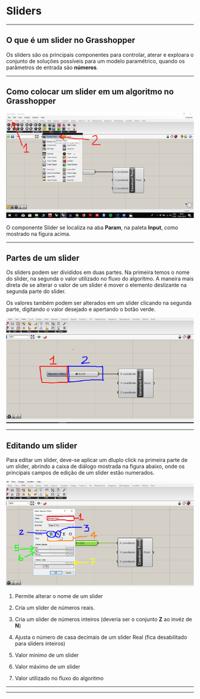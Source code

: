 # Sliders

__________

## O que é um slider no Grasshopper

Os sliders são os principais componentes para controlar, aterar e exploara o conjunto de soluções possíveis para um modelo paramétrico, quando os parâmetros de entrada são **números**.

__________

## Como colocar um slider em um algoritmo no Grasshopper

![como criar um componente slider](slider_loc.png)

O componente Slider se localiza na aba **Param**, na paleta **Input**, como mostrado na figura acima.

__________

## Partes de um slider

Os sliders podem ser divididos em duas partes. Na primeira temos o nome do slider, na segunda o valor utilizado no fluxo do algoritmo. A maneira mais direta de se alterar o valor de um slider é mover o elemento deslizante na segunda parte do slider.

Os valores também podem ser alterados em um slider clicando na segunda parte, digitando o valor desejado e apertando o botão verde.

![partes de um slider](partes_do_slider.png)

__________

## Editando um slider

Para editar um slider, deve-se aplicar um dluplo click na primeira parte de um slider, abrindo a caixa de diálogo mostrada na figura abaixo, onde os principais campos de edição de um slider estão numerados.

![Editando um Slider](slider_edit.png)

1. Permite alterar o nome de um slider

2. Cria um slider de números reais.

3. Cria um slider de números inteiros (deveria ser o conjunto **Z** ao invéz de **N**)

4. Ajusta o número de casa decimais de um slider Real (fica desabilitado para sliders inteiros)

5. Valor minimo de um slider

6. Valor máximo de um slider

7. Valor utilizado no fluxo do algoritmo

__________
__________
